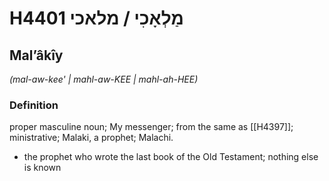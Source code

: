# H4401 מַלְאָכִי / מלאכי

## Malʼâkîy

_(mal-aw-kee' | mahl-aw-KEE | mahl-ah-HEE)_

### Definition

proper masculine noun; My messenger; from the same as [[H4397]]; ministrative; Malaki, a prophet; Malachi.

- the prophet who wrote the last book of the Old Testament; nothing else is known
